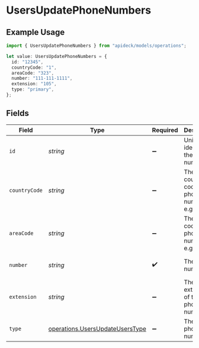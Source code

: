 # UsersUpdatePhoneNumbers

## Example Usage

```typescript
import { UsersUpdatePhoneNumbers } from "apideck/models/operations";

let value: UsersUpdatePhoneNumbers = {
  id: "12345",
  countryCode: "1",
  areaCode: "323",
  number: "111-111-1111",
  extension: "105",
  type: "primary",
};
```

## Fields

| Field                                                                              | Type                                                                               | Required                                                                           | Description                                                                        | Example                                                                            |
| ---------------------------------------------------------------------------------- | ---------------------------------------------------------------------------------- | ---------------------------------------------------------------------------------- | ---------------------------------------------------------------------------------- | ---------------------------------------------------------------------------------- |
| `id`                                                                               | *string*                                                                           | :heavy_minus_sign:                                                                 | Unique identifier of the phone number                                              | 12345                                                                              |
| `countryCode`                                                                      | *string*                                                                           | :heavy_minus_sign:                                                                 | The country code of the phone number, e.g. +1                                      | 1                                                                                  |
| `areaCode`                                                                         | *string*                                                                           | :heavy_minus_sign:                                                                 | The area code of the phone number, e.g. 323                                        | 323                                                                                |
| `number`                                                                           | *string*                                                                           | :heavy_check_mark:                                                                 | The phone number                                                                   | 111-111-1111                                                                       |
| `extension`                                                                        | *string*                                                                           | :heavy_minus_sign:                                                                 | The extension of the phone number                                                  | 105                                                                                |
| `type`                                                                             | [operations.UsersUpdateUsersType](../../models/operations/usersupdateuserstype.md) | :heavy_minus_sign:                                                                 | The type of phone number                                                           | primary                                                                            |